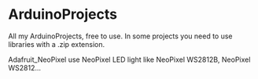 # ArduinoProjects
All my ArduinoProjects, free to use. In some projects you need to use libraries with a .zip extension.

Adafruit_NeoPixel use NeoPixel LED light like NeoPixel WS2812B, NeoPixel WS2812...
